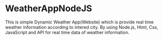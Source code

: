 # WeatherAppNodeJS
This is simple Dynamic Weather App(Website) which is provide real time weather information according to intered city.
By using Node.js, Html, Css, JavaScript and API for real time data of weather information. 
